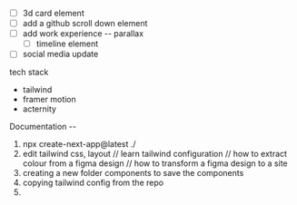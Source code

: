 - [ ] 3d card element
- [ ] add a github scroll down element
- [ ] add work experience -- parallax 
	- [ ] timeline element
- [ ] social media update

tech stack
- tailwind
- framer motion
- acternity

Documentation -- 
1. npx create-next-app@latest ./
2. edit tailwind css, layout
	// learn tailwind configuration
	// how to extract colour from a figma design
	// how to transform a figma design to a site
3. creating a new folder components to save the components
4. copying tailwind config from the repo
5. 